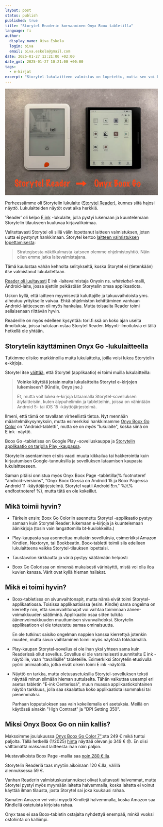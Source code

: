 ```yaml
---
layout: post
status: publish
published: true
title: "Storytel Readerin korvaaminen Onyx Boox tabletilla"
language: fi
author:
  display_name: Oiva Eskola
  login: oiva
  email: oiva.eskola@gmail.com
date: 2025-01-27 12:21:00 +02:00
date_gmt: 2025-01-27 10:21:00 +00:00
tags:
  - e-kirjat
excerpt: "Storytel-lukulaitteen valmistus on lopetettu, mutta sen voi korvata Onyx Boox-tabletilla"
---
```


<img src="/images/2025/IMG_1677.webp" alt="Vasemmalla rikkinäinen Storytel Reader, oikealla Onyx Boox Go -lukulaite" width="686" loading="lazy" />

Perheessämme oli Storytelin lukulaite ([Storytel Reader](https://www.storytel.com/fi/c/reader)), kunnes siitä hajosi näyttö. Lukulaitteiden näytöt ovat aika herkkiä.

'Reader' oli kelpo <abbr title='"sähköpaperinäyttö"'>E ink</abbr> -lukulaite, jolla pystyi lukemaan ja kuuntelemaan Storytelin tilaukseen kuuluvaa kirjavalikoimaa.

Valitettavasti Storytel oli sillä välin lopettanut laitteen valmistuksen, joten uutta ei pystynyt hankkimaan. Storytel kertoo [laitteen valmistuksen lopettamisesta](https://support.storytel.com/hc/fi/articles/13875414424732-Miksi-Storytel-Readerin-valmistus-lopetetaan):

> Strategisesta näkökulmasta katsoen olemme ohjelmistoyhtiö. Näin ollen emme jatka laitevalmistajana.

Tämä kuulostaa vähän kehnolta selitykseltä, koska Storytel ei (tietenkään) itse valmistanut lukulaitettaan.

[Reader oli luultavasti](https://github.com/ntherning/StorytelReaderMods?tab=readme-ov-file#versions) E ink -laitevalmistaja Onyxin ns. _whitelabel_-malli, Android-laite, jossa ajettiin pelkästään Storytelin omaa applikaatiota.

Uskon kyllä, että laitteen myymisestä kuluttajille ja takuuvaihdoista yms. aiheutuu yritykselle vaivaa. Ehkä ohjelmiston kehittäminen vanhaan Android-laitteeseen oli myös hankalaa. Mutta toisaalta Reader toimi sellaisenaan riittävän hyvin.

Readerille on myös edelleen kysyntää: tori.fi:ssä on koko ajan useita ilmoituksia, joissa halutaan ostaa Storytel Reader. Myynti-ilmoituksia ei tällä hetkellä ole yhtään.

## Storytelin käyttäminen Onyx Go -lukulaitteella

Tutkimme olisiko markkinoilla muita lukulaitteita, joilla voisi lukea Storytelin e-kirjoja.

Storytel itse [väittää](https://support.storytel.com/hc/fi/articles/13875414424732-Miksi-Storytel-Readerin-valmistus-lopetetaan), että Storytel (applikaatio) ei toimi muilla lukulaitteilla:

> **Voinko käyttää jotain muita lukulaitteita Storytel e-kirjojen lukemiseen? (Kindle, Onyx jne.)**
>
> Et, mutta voit lukea e-kirjoja lataamalla Storytel-sovelluksen älylaitteisiin, kuten älypuhelimiin ja tabletteihin, joissa on vähintään Android&nbsp;5- tai iOS&nbsp;15 -käyttöjärjestelmä.

Ilmeni, että tämä on tavallaan virheellistä tietoa. Nyt mennään määritelmäkysymyksiin, mutta esimerkiksi hankkimamme [Onyx Boox Go Color](https://shop.boox.com/products/gocolor7) on "Android-tabletti", mutta se on _myös_ "lukulaite", koska siinä on E&nbsp;ink -näyttö.

Boox Go -tabletissa on Google Play -sovelluskauppa ja [Storytelin applikaatio on tarjolla Play -kaupassa](https://play.google.com/store/apps/details?id=grit.storytel.app&hl=fi&pli=1).

Storytelin asentaminen ei siis vaadi muuta kikkailua tai hakkerointia kuin kirjautumisen Google-tunnuksilla ja sovelluksen lataamisen kaupasta lukulaitteeseen.

Saman pitäisi onnistua myös Onyx Boox Page -tabletilla{% footnoteref "android-versions", "Onyx Boox Go:ssa on Android 15 ja Boox Page:ssa Android 11 -käyttöjärjestelmä. Storytel vaatii Android 5:n." %}{% endfootnoteref %}, mutta tätä en ole kokeillut.

## Mikä toimii hyvin?

- Tärkein ensin: Boox Go Coloriin asennettu Storytel -applikaatio pystyy samaan kuin Storytel Reader: lukemaan e-kirjoja ja kuuntelemaan äänikirjoja (tosin vain langattomilla bt-kuulokkeilla.)

- Play-kaupasta saa asennettua muitakin sovelluksia, esimerkiksi Amazon Kindlen, Nextoryn, tai Bookbeatin. Boox-tabletti toimii siis edelleen lukulaitteena vaikka Storytel-tilauksen lopettaisi.

- Taustavalon kirkkautta ja väriä pystyy säätämään helposti

- Boox Go Colorissa on nimensä mukaisesti värinäyttö, mistä voi olla iloa kuvien kanssa. Värit ovat kyllä hieman hailakat.

## Mikä ei toimi hyvin?

- Boox-tabletissa on sivunvaihto&shy;napit, mutta nämä eivät toimi Storytel-applikaatiossa. Toisissa applikaatioissa (esim. Kindle) sama ongelma on kierretty niin, että sivunvaihto&shy;napit voi vaihtaa toimimaan äänen&shy;voimakkuuden säätiminä. Applikaatio osaa sitten tulkita äänenvoimakkuuden muuttumisen sivunvaihdoksi. Storytelin applikaatioon ei ole toteutettu samaa ominaisuutta.

  En ole tutkinut saisiko ongelman nappien kanssa kierrettyä jotenkin muuten, mutta sivun vaihtaminen toimii myös näytöstä tökkäämällä.

- Play-kaupan Storytel-sovellus ei ole ihan yksi yhteen sama kuin Readerissä ollut sovellus. Sovellus ei ole varsinaisesti suunniteltu E&nbsp;ink -näytöille, vaan "tavallisille" tableteille. Esimerkiksi Storytelin etusivulla pyörii animaatioita, jotka eivät oikein toimi E&nbsp;ink -näytöllä.

- Näyttö on tarkka, mutta oletusasetuksilla Storytel-sovelluksen teksti näyttää minun silmään hieman suttuiselta. Tähän vaikuttaa useampi eri asetus tabletin "E-ink Centerissä", muun muassa applikaatiokohtainen näytön tarkkuus, jolla saa skaalattua koko applikaatiota isommaksi tai pienemmäksi.

  Parhaan lopputuloksen saa vain kokeilemalla eri asetuksia. Meillä on käytössä ainakin "High Contrast" ja "DPI Setting 350".

## Miksi Onyx Boox Go on niin kallis?

Maksoimme joulukuussa [Onyx Boox Go Color 7"](https://www.proshop.fi/E-kirjan-lukulaite/Onyx-Boox-Go-Color-7-Black/3284873):sta 249&nbsp;€ mikä tuntui paljolta. Tällä hetkellä (1/2025) [hinta](https://hinta.fi/4940152/onyx-boox-go-color-7) näyttää olevan jo 349&nbsp;€ 😵. En olisi välttämättä maksanut laitteesta ihan näin paljon.

Mustavalkoista Boox Page -mallia saa [noin 280&nbsp;€:lla](https://hinta.fi/4312543/onyx-boox-page).

Storytelin Readeriä taas myytiin aikoinaan 120&nbsp;€:lla, välillä alennuksessa&nbsp;59&nbsp;€.

Vanhan Readerin valmistuskustannukset olivat luultavasti halvemmat, mutta Storytel pystyi myös myymään laitetta halvemmalla, koska laitetta ei voinut käyttää ilman tilausta, josta Storytel sai joka kuukausi rahaa.

Samaten Amazon ~~voi~~ voisi myydä Kindlejä halvemmalla, koska Amazon saa Kindlellä ostetuista kirjoista rahaa.

Onyx taas ei saa Boox-tabletin ostajalta nyhdettyä enempää, minkä vuoksi ostohinta on kalliimpi.